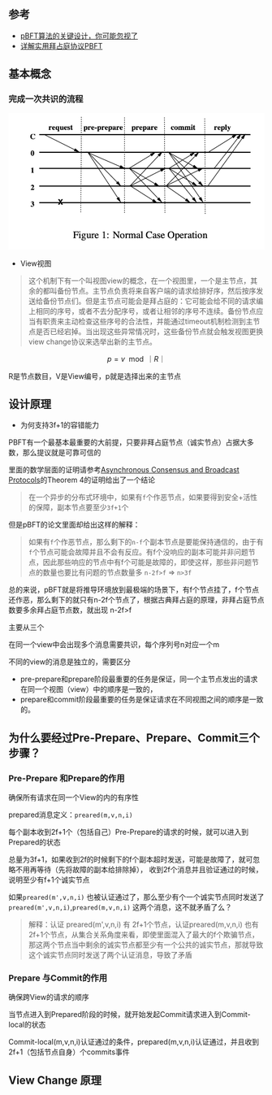## 参考
- [pBFT算法的关键设计，你可能忽视了](https://learnblockchain.cn/article/2384)
- [详解实用拜占庭协议PBFT](https://learnblockchain.cn/2019/08/29/pbft/)

## 基本概念
### 完成一次共识的流程

![](../../files/pbft-flow.png)

* View视图

>这个机制下有一个叫视图view的概念，在一个视图里，一个是主节点，其余的都叫备份节点。主节点负责将来自客户端的请求给排好序，然后按序发送给备份节点们。但是主节点可能会是拜占庭的：它可能会给不同的请求编上相同的序号，或者不去分配序号，或者让相邻的序号不连续。备份节点应当有职责来主动检查这些序号的合法性，并能通过timeout机制检测到主节点是否已经宕掉。当出现这些异常情况时，这些备份节点就会触发视图更换view change协议来选举出新的主节点。

$$p=v \mod ｜R｜$$

R是节点数目，V是View编号，p就是选择出来的主节点

## 设计原理

* 为何支持3f+1的容错能力

PBFT有一个最基本最重要的大前提，只要非拜占庭节点（诚实节点）占据大多数，那么提议就是可靠可信的

里面的数学层面的证明请参考[Asynchronous Consensus and Broadcast Protocols](pdf/../../pdf/Asynchronous%20Consensus%20and%20Broadcast%20Protocols.pdf)的Theorem 4的证明给出了一个结论

> 在一个异步的分布式环境中，如果有`f`个作恶节点，如果要得到安全+活性的保障，副本节点要至少`3f+1`个

但是pBFT的论文里面却给出这样的解释：
> 如果有`f`个作恶节点，那么剩下的`n-f`个副本节点是要能保持通信的，由于有`f`个节点可能会故障并且不会有反应。有f个没响应的副本可能并非问题节点，因此那些响应的节点中有f个可能是故障的，即使这样，那些非问题节点的数量也要比有问题的节点数量多 `n-2f>f` => `n>3f`

总的来说，pBFT就是将推导环境放到最极端的场景下，有f个节点挂了，f个节点还作恶，那么剩下的就只有n-2f个节点了，根据古典拜占庭的原理，非拜占庭节点数要多余拜占庭节点数，就出现 n-2f>f

主要从三个

在同一个view中会出现多个消息需要共识，每个序列号n对应一个m

不同的view的消息是独立的，需要区分

- pre-prepare和prepare阶段最重要的任务是保证，同一个主节点发出的请求在同一个视图（view）中的顺序是一致的，
- prepare和commit阶段最重要的任务是保证请求在不同视图之间的顺序是一致的。

## 为什么要经过Pre-Prepare、Prepare、Commit三个步骤？
### Pre-Prepare 和Prepare的作用
确保所有请求在同一个View的内的有序性

prepared消息定义：`preared(m,v,n,i)`

每个副本收到2f+1个（包括自己）Pre-Prepare的请求的时候，就可以进入到Prepared的状态

总量为3f+1，如果收到2f的时候剩下的f个副本超时发送，可能是故障了，就可忽略不用再等待（先将故障的副本给排除掉），
收到2f个消息并且验证通过的时候，说明至少有f+1个诚实节点

如果`preared(m',v,n,i)` 也被认证通过了，那么至少有个一个诚实节点同时发送了 `preared(m',v,n,i)`,`preared(m,v,n,i)` 这两个消息，这不就矛盾了么？

> 解释：认证 preared(m',v,n,i) 有 2f+1个节点，认证preared(m,v,n,i) 也有2f+1个节点，从集合关系角度来看，即使里面混入了最大的f个欺骗节点，那这两个节点当中剩余的诚实节点都至少有一个公共的诚实节点，那就导致这个诚实节点同时发送了两个认证消息，导致了矛盾

### Prepare 与Commit的作用
确保跨View的请求的顺序

当节点进入到Prepared阶段的时候，就开始发起Commit请求进入到Commit-local的状态

Commit-local(m,v,n,i)认证通过的条件，prepared(m,v,n,i)认证通过，并且收到2f+1（包括节点自身）个commits事件




## View Change 原理

